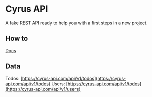 # Cyrus API

A fake REST API ready to help you with a first steps in a new project.

## How to

[Docs](https://cyrus-api.com/guide/get-started.html)

## Data

Todos: [https://cyrus-api.com/api/v1/todos](https://cyrus-api.com/api/v1/todos)
Users: [https://cyrus-api.com/api/v1/todos](https://cyrus-api.com/api/v1/users)
